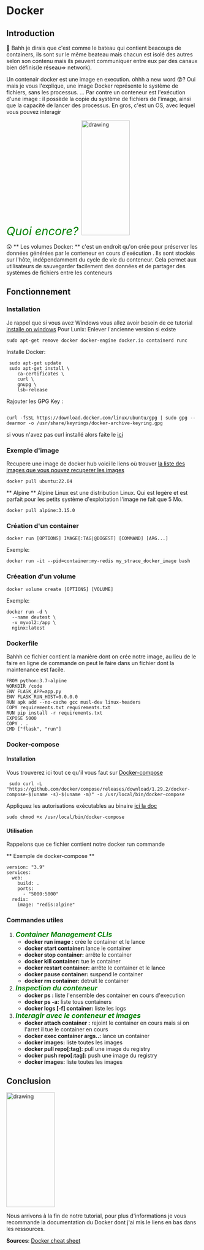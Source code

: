 # Docker
<script src="https://unpkg.com/@lottiefiles/lottie-player@latest/dist/lottie-player.js"></script>
<lottie-player src="https://assets2.lottiefiles.com/private_files/lf30_35uv2spq.json"  background="transparent"  speed="1"  style="width: 200px; height: 200px;"  loop  autoplay></lottie-player>

## Introduction

🤔 Bahh je dirais que c'est comme le bateau qui contient beacoups de containers, ils sont sur le même beateau mais chacun est isolé des autres selon son contenu mais ils peuvent communiquer entre eux par des canaux bien définis(le réseau=> network).

Un contenair docker est une image en execution. ohhh a new word 😵? Oui mais je vous l'explique, une image Docker représente le système de fichiers, sans les processus. ... Par contre un conteneur est l'exécution d'une image : il possède la copie du système de fichiers de l'image, ainsi que la capacité de lancer des processus. En gros, c'est un OS, avec lequel vous pouvez interagir

<i style="color:green; font-size:30px">Quoi encore? </i>
<img src="../../img/thinking-girls.gif" alt="drawing" style="width:50%; height:300px"/>

😲 ** Les volumes Docker: ** c'est un endroit qu'on crée pour préserver les données générées par le conteneur en cours d'exécution . Ils sont stockés sur l'hôte, indépendamment du cycle de vie du conteneur. Cela permet aux utilisateurs de sauvegarder facilement des données et de partager des systèmes de fichiers entre les conteneurs

## Fonctionnement

### Installation

Je rappel que si vous avez Windows vous allez avoir besoin de ce tutorial <a href="https://docs.docker.com/desktop/windows/install/"> installe on windows</a>
Pour Lunix:
Enlever l'ancienne version si existe

```
sudo apt-get remove docker docker-engine docker.io containerd runc

```

Installe Docker:

```
 sudo apt-get update
 sudo apt-get install \
    ca-certificates \
    curl \
    gnupg \
    lsb-release

```

Rajouter les GPG Key :

```

curl -fsSL https://download.docker.com/linux/ubuntu/gpg | sudo gpg --dearmor -o /usr/share/keyrings/docker-archive-keyring.gpg

```

si vous n'avez pas curl installé alors faite le
<a  style="text-decoration: underline; color:black" href="https://docs.docker.com/get-started/">ici</a>

### Exemple d'image

Recupere une image de docker hub voici le liens où trouver <a style="text-decoration: underline; color:black" href="https://www.docker.com/products/docker-hub"> la liste des images que vous pouvez recuperer les images</a>

```
docker pull ubuntu:22.04
```

** Alpine **
Alpine Linux est une distribution Linux. Qui est legère et est parfait pour les petits système d'exploitation l'image ne fait que 5 Mo.

```
docker pull alpine:3.15.0
```

### Création d'un container

```
docker run [OPTIONS] IMAGE[:TAG|@DIGEST] [COMMAND] [ARG...]
```

Exemple:

```
docker run -it --pid=container:my-redis my_strace_docker_image bash
```

### Créeation d'un volume

```
docker volume create [OPTIONS] [VOLUME]
```

Exemple:

```
docker run -d \
  --name devtest \
  -v myvol2:/app \
  nginx:latest
```

### Dockerfile

Bahhh ce fichier contient la manière dont on crée notre image, au lieu de le faire en ligne de commande on peut le faire dans un fichier dont la maintenance est facile.

```
FROM python:3.7-alpine
WORKDIR /code
ENV FLASK_APP=app.py
ENV FLASK_RUN_HOST=0.0.0.0
RUN apk add --no-cache gcc musl-dev linux-headers
COPY requirements.txt requirements.txt
RUN pip install -r requirements.txt
EXPOSE 5000
COPY . .
CMD ["flask", "run"]
```

### Docker-compose

#### Installation

Vous trouverez ici tout ce qu'il vous faut sur <a style="text-decoration: underline; color:black" href="https://docs.docker.com/compose/gettingstarted/"> Docker-compose </a>

```
 sudo curl -L "https://github.com/docker/compose/releases/download/1.29.2/docker-compose-$(uname -s)-$(uname -m)" -o /usr/local/bin/docker-compose
```

Appliquez les autorisations exécutables au binaire <a style="text-decoration: underline; color:black"  href="https://docs.docker.com/compose/install/"> ici la doc </a>

```
sudo chmod +x /usr/local/bin/docker-compose
```

#### Utilisation

Rappelons que ce fichier contient notre docker run commande

** Exemple de docker-compose **

```
version: "3.9"
services:
  web:
    build: .
    ports:
      - "5000:5000"
  redis:
    image: "redis:alpine"
```

### Commandes utiles

<ol>
    <li><i style="color:green; font-weight:bold; font-size:18px">Container Management CLIs </i>
        <ul>
            <li><strong> docker run image :</strong> crée le container et le lance</li>
            <li><strong> docker start container:</strong> lance le container</li>
            <li><strong> docker stop container:</strong> arrête le container</li>
            <li><strong> docker kill container:</strong> tue le container</li>
            <li><strong> docker restart container:</strong> arrête le container et le lance</li>
            <li><strong> docker pause container:</strong> suspend le container</li>
            <li><strong> docker rm container:</strong> detruit le container</li>
        </ul>
    </li>
    <li><i style="color:green; font-weight:bold; font-size:18px">Inspection du conteneur</i>
        <ul>
            <li><strong> docker ps :</strong> liste l'ensemble des container en cours d'execution</li>
            <li><strong> docker ps -a:</strong> liste tous containers</li>
            <li><strong> docker logs [-f] container:</strong> liste les logs </li>
        </ul>
    </li>
    <li><i style="color:green; font-weight:bold; font-size:18px">Interagir avec le conteneur et images</i>
        <ul>
            <li><strong> docker attach container :</strong> rejoint le container en cours mais si on l'arret il tue le container en cours</li>
            <li><strong> docker exec container args..:</strong> lance un container</li>
            <li><strong> docker images:</strong> liste toutes les images </li>
            <li><strong> docker pull repo[:tag]:</strong> pull une image du registry</li>
            <li><strong> docker push repo[:tag]:</strong> push une image du registry</li>
            <li><strong> docker images:</strong> liste toutes les images </li>
        </ul>
    </li>
</ol>

## Conclusion

<img src="../../img/done.gif" alt="drawing" style="width:50%; height:300px"/>

Nous arrivons à la fin de notre tutorial, pour plus d'informations je vous recommande la documentation du Docker dont j'ai mis le liens en bas dans les ressources.

**Sources**: <a style="text-decoration: underline; color:black"  href="https://dockerlabs.collabnix.com/docker/cheatsheet/">Docker cheat sheet</a>
